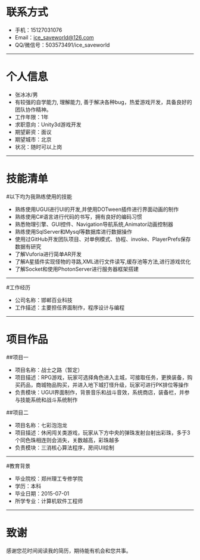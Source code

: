 # 联系方式

- 手机：15127031076
- Email：ice_saveworld@126.com
- QQ/微信号：503573491/ice_saveworld

---

# 个人信息

 - 张冰冰/男
 - 有较强的自学能力, 理解能力, 善于解决各种bug，热爱游戏开发，具备良好的团队协作精神。
 - 工作年限：1年
 - 求职意向：Unity3d游戏开发
 - 期望薪资：面议
 - 期望城市：北京
 - 状况：随时可以上岗

 ---

# 技能清单

#以下均为我熟练使用的技能

- 熟练使用UGUI进行UI的开发,并使用DOTween插件进行界面动画的制作
- 熟练使用C#语言进行代码的书写，拥有良好的编码习惯
- 熟悉物理引擎、GUI控件、Navigation导航系统,Animator动画控制器
- 熟练使用SqlServer和Mysql等数据库进行数据操作
- 使用过GitHub开发团队项目、对单例模式、协程、invoke、PlayerPrefs保存数据有研究
- 了解Vuforia进行简单AR开发
- 了解A星插件实现怪物的寻路,XML进行文件读写,缓存池等方法,进行游戏优化
- 了解Socket和使用PhotonServer进行服务器框架搭建

---

#工作经历
- 公司名称：邯郸百业科技
- 工作描述：主要担任界面制作，程序设计与编程

---

# 项目作品

##项目一
- 项目名称：战士之路（暂定）
- 项目描述：RPG游戏，玩家可选择角色进入主城，可接取任务，更换装备，购买药品，商城物品购买，并进入地下城打怪升级，玩家可进行PK排位等操作
- 负责模块：UGUI界面制作，背景音乐和战斗音效，系统商店，装备栏，并参与技能系统和战斗系统制作

##项目二
- 项目名称：七彩泡泡龙
- 项目描述：休闲闯关类游戏，玩家从下方中央的弹珠发射台射出彩珠，多于3个同色珠相连则会消失，关数越高，彩珠越多
- 负责模块：三消核心算法程序，房间UI绘制


---

#教育背景

- 毕业院校：郑州理工专修学院
- 学历：本科
- 毕业日期：2015-07-01
- 所学专业：计算机软件工程师

---

# 致谢
感谢您花时间阅读我的简历，期待能有机会和您共事。
